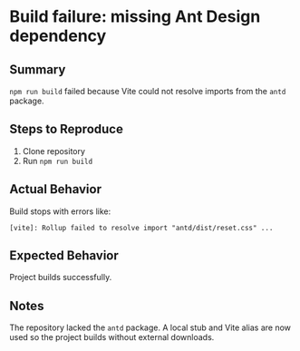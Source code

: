# Build failure: missing Ant Design dependency

## Summary
`npm run build` failed because Vite could not resolve imports from the `antd` package.

## Steps to Reproduce
1. Clone repository
2. Run `npm run build`

## Actual Behavior
Build stops with errors like:
```
[vite]: Rollup failed to resolve import "antd/dist/reset.css" ...
```

## Expected Behavior
Project builds successfully.

## Notes
The repository lacked the `antd` package. A local stub and Vite alias are now used so the project builds without external downloads.
